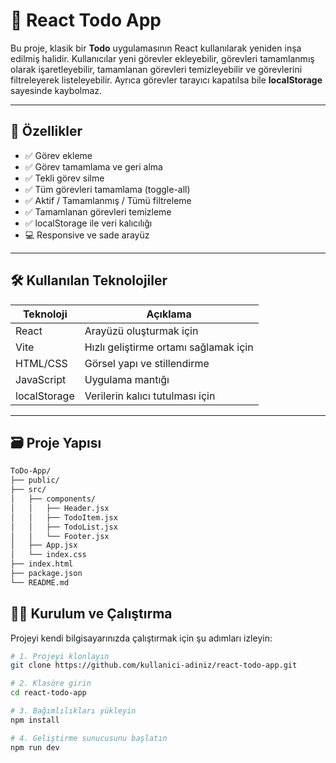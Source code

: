 # 📝 React Todo App

Bu proje, klasik bir **Todo** uygulamasının React kullanılarak yeniden inşa edilmiş halidir. Kullanıcılar yeni görevler ekleyebilir, görevleri tamamlanmış olarak işaretleyebilir, tamamlanan görevleri temizleyebilir ve görevlerini filtreleyerek listeleyebilir. Ayrıca görevler tarayıcı kapatılsa bile **localStorage** sayesinde kaybolmaz.

---

## 📌 Özellikler

- ✅ Görev ekleme
- ✅ Görev tamamlama ve geri alma
- ✅ Tekli görev silme
- ✅ Tüm görevleri tamamlama (toggle-all)
- ✅ Aktif / Tamamlanmış / Tümü filtreleme
- ✅ Tamamlanan görevleri temizleme
- ✅ localStorage ile veri kalıcılığı
- 💻 Responsive ve sade arayüz

---

## 🛠️ Kullanılan Teknolojiler

| Teknoloji | Açıklama |
|----------|----------|
| React    | Arayüzü oluşturmak için |
| Vite     | Hızlı geliştirme ortamı sağlamak için |
| HTML/CSS | Görsel yapı ve stillendirme |
| JavaScript | Uygulama mantığı |
| localStorage | Verilerin kalıcı tutulması için |

---

## 🗃️ Proje Yapısı

```bash
ToDo-App/
├── public/
├── src/
│   ├── components/
│   │   ├── Header.jsx
│   │   ├── TodoItem.jsx
│   │   ├── TodoList.jsx
│   │   └── Footer.jsx
│   ├── App.jsx
│   └── index.css
├── index.html
├── package.json
└── README.md
```

## 🧑‍💻 Kurulum ve Çalıştırma

Projeyi kendi bilgisayarınızda çalıştırmak için şu adımları izleyin:

```bash
# 1. Projeyi klonlayın
git clone https://github.com/kullanici-adiniz/react-todo-app.git

# 2. Klasöre girin
cd react-todo-app

# 3. Bağımlılıkları yükleyin
npm install

# 4. Geliştirme sunucusunu başlatın
npm run dev
